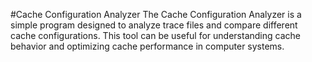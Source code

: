 #Cache Configuration Analyzer
The Cache Configuration Analyzer is a simple program designed to analyze trace files and compare different cache configurations. This tool can be useful for understanding cache behavior and optimizing cache performance in computer systems.
